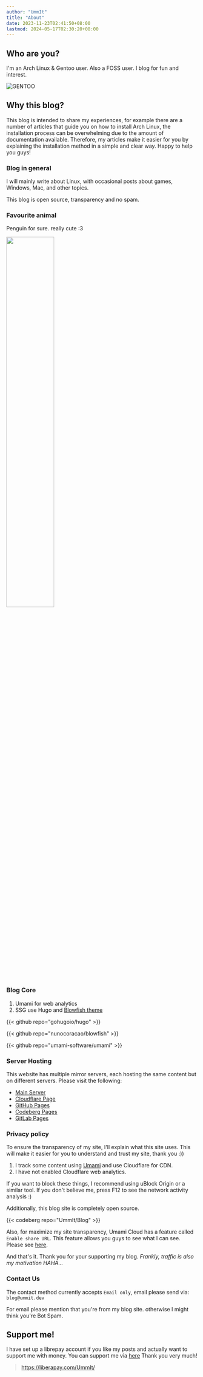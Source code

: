 ```yaml
---
author: "UmmIt"
title: "About"
date: 2023-11-23T02:41:50+08:00
lastmod: 2024-05-17T02:30:20+08:00
---
```


## Who are you?

I'm an Arch Linux & Gentoo user. Also a FOSS user. I blog for fun and interest.

![GENTOO](https://styles.redditmedia.com/t5_2qrnc/styles/communityIcon_hist2hbkf2711.png)

## Why this blog?

This blog is intended to share my experiences, for example there are a number of articles that guide you on how to install Arch Linux, the installation process can be overwhelming due to the amount of documentation available. Therefore, my articles make it easier for you by explaining the installation method in a simple and clear way. Happy to help you guys!

### Blog in general

I will mainly write about Linux, with occasional posts about games, Windows, Mac, and other topics.

This blog is open source, transparency and no spam.

### Favourite animal

Penguin for sure. really cute :3

<img src="https://imagepng.org/wp-content/uploads/2017/06/pinguim-linux-tux.png" width="50%">

### Blog Core

1. Umami for web analytics
2. SSG use Hugo and [Blowfish theme](https://github.com/nunocoracao/blowfish)

{{< github repo="gohugoio/hugo" >}}

{{< github repo="nunocoracao/blowfish" >}}

{{< github repo="umami-software/umami" >}}

### Server Hosting

This website has multiple mirror servers, each hosting the same content but on different servers. Please visit the following:

- [Main Server](https://blog.ummit.dev)
- [Cloudflare Page](https://cf-blog.ummit.dev)
- [GitHub Pages](https://gh-blog.ummit.dev)
- [Codeberg Pages](https://cb-blog.ummit.dev)
- [GitLab Pages](https://gl-blog.ummit.dev)

### Privacy policy

To ensure the transparency of my site, I'll explain what this site uses. This will make it easier for you to understand and trust my site, thank you :))

1. I track some content using [Umami](https://github.com/umami-software/umami) and use Cloudflare for CDN.
2. I have not enabled Cloudflare web analytics.

If you want to block these things, I recommend using uBlock Origin or a similar tool. If you don't believe me, press F12 to see the network activity analysis :)

Additionally, this blog site is completely open source.

{{< codeberg repo="UmmIt/Blog" >}}

Also, for maximize my site transparency, Umami Cloud has a feature called `Enable share URL`. This feature allows you guys to see what I can see. Please see [here](https://analytics.eu.umami.is/share/HCL1bUSg0XgAfLOv/UmmIt).

And that's it. Thank you for your supporting my blog. *Frankly, traffic is also my motivation HAHA...*

### Contact Us

The contact method currently accepts `Email only`, email please send via: `blog@ummit.dev`

For email please mention that you're from my blog site. otherwise I might think you're Bot Spam.

## Support me!

I have set up a librepay account if you like my posts and actually want to support me with money. You can support me via [here](https://liberapay.com/UmmIt/) Thank you very much!

>https://liberapay.com/UmmIt/
